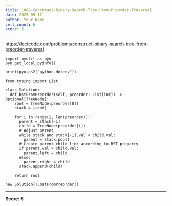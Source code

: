 ```yaml
---
title: 1008-Construct-Binary-Search-Tree-From-Preorder-Traversal
date: 2025-05-17
author: Your Name
cell_count: 6
score: 5
---
```


https://leetcode.com/problems/construct-binary-search-tree-from-preorder-traversal


```
import pyutil as pyu
pyu.get_local_pyinfo()
```


```
print(pyu.ps2("python-dotenv"))
```


```
from typing import List
```


```
class Solution:
  def bstFromPreorder(self, preorder: List[int]) -> Optional[TreeNode]:
    root = TreeNode(preorder[0])
    stack = [root]

    for i in range(1, len(preorder)):
      parent = stack[-1]
      child = TreeNode(preorder[i])
      # Adjust parent
      while stack and stack[-1].val < child.val:
        parent = stack.pop()
      # Create parent-child link according to BST property
      if parent.val > child.val:
        parent.left = child
      else:
        parent.right = child
      stack.append(child)

    return root
```


```
new Solution().bstFromPreorder()
```


---
**Score: 5**